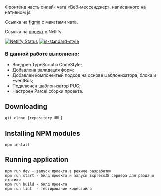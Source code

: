 Фронтенд часть онлайн чата «Веб-мессенджер», написанного на нативном js. 

Ссылка на [figma](https://www.figma.com/file/TLC6aQggQus6r9cshtwNth/messenger?node-id=0%3A1) с макетами чата.

Ссылка на [проект](https://zen-wescoff-4c9bbb.netlify.app/) в Netlify 

[![Netlify Status](https://api.netlify.com/api/v1/badges/14761201-c8bc-4310-8869-457feab694ff/deploy-status)](https://app.netlify.com/sites/zen-wescoff-4c9bbb/deploys)
[![js-standard-style](https://img.shields.io/badge/code%20style-standard-brightgreen.svg)](http://standardjs.com)

### В данной работе выполнено:
* Внедрен TypeScript и CodeStyle;
* Добавлена валидация форм;
* Добавлен компонентый подход на основе шаблонизатора, блока и EventBus;
* Подключен шаблонизатор PUG;
* Настроен Parcel сборки проекта.

## Downloading

```
git clone {repository URL}
```

## Installing NPM modules

```
npm install
```

## Running application

```
npm run dev - запуск проекта в режиме разработки
npm run start - билд проекта и запуск ExpressJS сервера для раздачи статики
npm run build - билд проекта
npm run lint  - тестирование кодестайла
```

